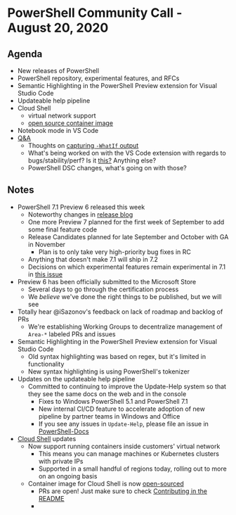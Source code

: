 # PowerShell Community Call - August 20, 2020

## Agenda

* New releases of PowerShell
* PowerShell repository, experimental features, and RFCs
* Semantic Highlighting in the PowerShell Preview extension for Visual Studio Code
* Updateable help pipeline
* Cloud Shell
  * virtual network support
  * [open source container image](https://github.com/azure/cloudshell)
* Notebook mode in VS Code
* [Q&A](https://github.com/PowerShell/PowerShell-RFC/issues/258)
  * Thoughts on [capturing `-WhatIf` output](https://github.com/PowerShell/PowerShell/issues/9870)
  * What's being worked on with the VS Code extension with regards to bugs/stability/perf?
    Is it [this?](https://github.com/PowerShell/PowerShellEditorServices/issues/1295)
    Anything else?
  * PowerShell DSC changes, what's going on with those?

## Notes

* PowerShell 7.1 Preview 6 released this week
  * Noteworthy changes in [release blog](https://devblogs.microsoft.com/powershell/powershell-7-1-preview-6/)
  * One more Preview 7 planned for the first week of September to add some final feature code
  * Release Candidates planned for late September and October with GA in November
    * Plan is to only take very high-priority bug fixes in RC
  * Anything that doesn't make 7.1 will ship in 7.2
  * Decisions on which experimental features remain experimental in 7.1 in
    [this issue](https://github.com/PowerShell/PowerShell/issues/13406)
* Preview 6 has been officially submitted to the Microsoft Store
  * Several days to go through the certification process
  * We *believe* we've done the right things to be published, but we will see
* Totally hear @iSazonov's feedback on lack of roadmap and backlog of PRs
  * We're establishing Working Groups to decentralize management of `Area-*` labeled
    PRs and issues
* Semantic Highlighting in the PowerShell Preview extension for Visual Studio Code
  * Old syntax highlighting was based on regex, but it's limited in functionality
  * New syntax highlighting is using PowerShell's tokenizer
* Updates on the updateable help pipeline
  * Committed to continuing to improve the Update-Help system so that they see the same docs on the web and in the console
    * Fixes to Windows PowerShell 5.1 and PowerShell 7.1
    * New internal CI/CD feature to accelerate adoption of new pipeline by partner
      teams in Windows and Office
    * If you see any issues in `Update-Help`, please file an issue in
      [PowerShell-Docs](https://github.com/MicrosoftDocs/PowerShell-Docs)
* [Cloud Shell](https://shell.azure.com) updates
  * Now support running containers inside customers' virtual network
    * This means you can manage machines or Kubernetes clusters with private IPs 
    * Supported in a small handful of regions today, rolling out to more on an ongoing basis
  * Container image for Cloud Shell is now [open-sourced](https://github.com/azure/cloudshell)
    * PRs are open! Just make sure to check [Contributing in the README](https://github.com/azure/cloudshell#contributing)
    * 